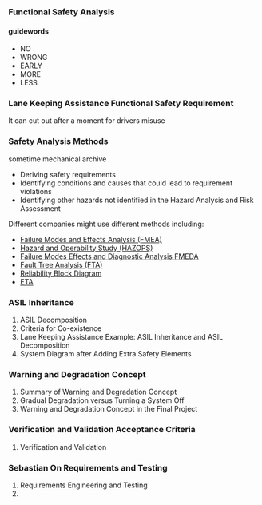 ### Functional Safety Analysis

#### guidewords
-   NO
-   WRONG
-   EARLY
-   MORE
-   LESS

### Lane Keeping Assistance Functional Safety Requirement
It can cut out after a moment for drivers misuse
### Safety Analysis Methods
sometime  mechanical archive 
-   Deriving safety requirements
-   Identifying conditions and causes that could lead to requirement violations
-   Identifying other hazards not identified in the Hazard Analysis and Risk Assessment

Different companies might use different methods including:
-   [Failure Modes and Effects Analysis (FMEA)](https://en.wikipedia.org/wiki/Failure_mode_and_effects_analysis)    
-   [Hazard and Operability Study (HAZOPS)](https://en.wikipedia.org/wiki/Hazard_and_operability_study)    
-   [Failure Modes Effects and Diagnostic Analysis FMEDA](https://en.wikipedia.org/wiki/Failure_modes,_effects,_and_diagnostic_analysis)  
-   [Fault Tree Analysis (FTA)](https://en.wikipedia.org/wiki/Fault_tree_analysis)    
-   [Reliability Block Diagram](https://en.wikipedia.org/wiki/Reliability_block_diagram)   
-   [ETA](https://en.wikipedia.org/wiki/Event_tree_analysis)

### ASIL Inheritance
1. ASIL Decomposition
2. Criteria for Co-existence
3. Lane Keeping Assistance Example: ASIL Inheritance and ASIL Decomposition
4. System Diagram after Adding Extra Safety Elements

### Warning and Degradation Concept
1. Summary of Warning and Degradation Concept
2. Gradual Degradation versus Turning a System Off
3. Warning and Degradation Concept in the Final Project

### Verification and Validation Acceptance Criteria
1.  Verification and Validation
### Sebastian On Requirements and Testing
1. Requirements Engineering and Testing
2. 
<!--stackedit_data:
eyJoaXN0b3J5IjpbLTY1ODYxNDY5OSwtNjc5NDE1NjcxLC0yND
M2OTU3MzUsLTE0ODUxMTM1MTAsNzQ0NzI1MzI5LC05Mjg3ODEx
NDksLTY3NjM4MTE5NSwtNjg1ODY3MTExLC0xMzcwNTY3OSwtMT
U1NDE0OTYxNiwzOTA5ODE2MTVdfQ==
-->